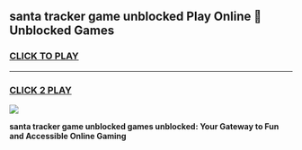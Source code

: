 
## santa tracker game unblocked Play Online 👋 Unblocked Games
<h3>
<a href="https://premium.freeplayer.one?title=santa_tracker_game_unblocked&ref=19F">CLICK TO PLAY</a></h3>
<hr>

<h3>
<a href="https://premium.freeplayer.one?title=santa_tracker_game_unblocked&ref=19F">CLICK 2 PLAY</a>
  
</h3>

<a href="https://premium.freeplayer.one?title=santa_tracker_game_unblocked&ref=19F"><img src="https://clearcache.store/games.png"></a>


**santa tracker game unblocked games unblocked: Your Gateway to Fun and Accessible Online Gaming**
